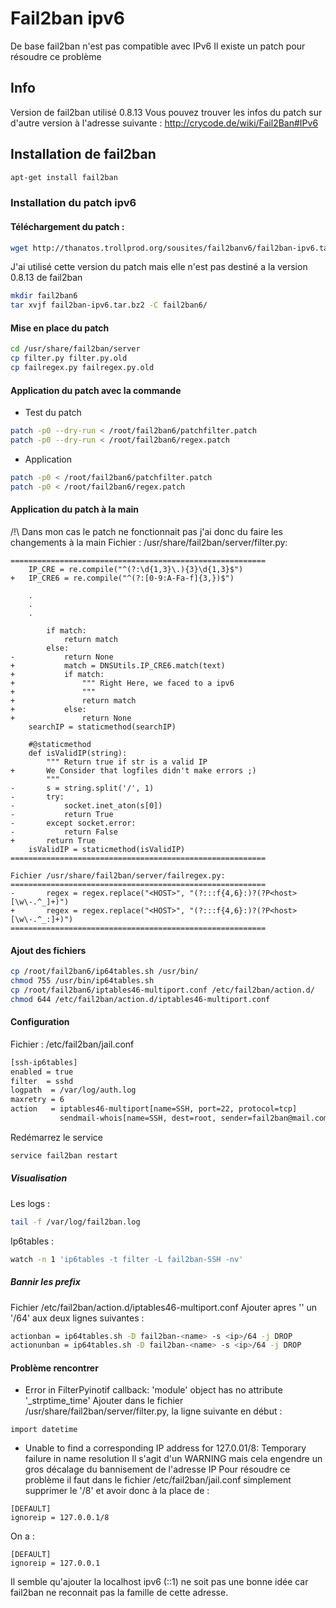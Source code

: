 # Fail2ban ipv6
De base fail2ban n'est pas compatible avec IPv6
Il existe un patch pour résoudre ce problème

## Info
Version de fail2ban utilisé 0.8.13
Vous pouvez trouver les infos du patch sur d'autre version à l'adresse suivante :
http://crycode.de/wiki/Fail2Ban#IPv6

## Installation de fail2ban
```bash
apt-get install fail2ban
```

### Installation du patch ipv6
#### Téléchargement du patch :
```bash
wget http://thanatos.trollprod.org/sousites/fail2banv6/fail2ban-ipv6.tar.bz2
```
J'ai utilisé cette version du patch mais elle n'est pas destiné a la version 0.8.13 de fail2ban
```bash
mkdir fail2ban6
tar xvjf fail2ban-ipv6.tar.bz2 -C fail2ban6/
```

#### Mise en place du patch
```bash
cd /usr/share/fail2ban/server
cp filter.py filter.py.old
cp failregex.py failregex.py.old
```

#### Application du patch avec la commande
* Test du patch
```bash
patch -p0 --dry-run < /root/fail2ban6/patchfilter.patch
patch -p0 --dry-run < /root/fail2ban6/regex.patch
```
* Application
```bash
patch -p0 < /root/fail2ban6/patchfilter.patch
patch -p0 < /root/fail2ban6/regex.patch
```

#### Application du patch à la main
/!\ Dans mon cas le patch ne fonctionnait pas j'ai donc du faire les changements à la main
Fichier : /usr/share/fail2ban/server/filter.py:
```
=========================================================
 	IP_CRE = re.compile("^(?:\d{1,3}\.){3}\d{1,3}$")
+	IP_CRE6 = re.compile("^(?:[0-9:A-Fa-f]{3,})$")

	.
	.
	.

 		if match:
 			return match
 		else:
-			return None
+			match = DNSUtils.IP_CRE6.match(text)
+			if match:
+				""" Right Here, we faced to a ipv6
+				"""
+				return match
+			else:
+				return None
 	searchIP = staticmethod(searchIP)

 	#@staticmethod
 	def isValidIP(string):
 		""" Return true if str is a valid IP
+		We Consider that logfiles didn't make errors ;)
 		"""
-		s = string.split('/', 1)
-		try:
-			socket.inet_aton(s[0])
-			return True
-		except socket.error:
-			return False
+		return True
 	isValidIP = staticmethod(isValidIP)
=========================================================

Fichier /usr/share/fail2ban/server/failregex.py:
=========================================================
-		regex = regex.replace("<HOST>", "(?:::f{4,6}:)?(?P<host>[\w\-.^_]+)")
+		regex = regex.replace("<HOST>", "(?:::f{4,6}:)?(?P<host>[\w\-.^_:]+)")
=========================================================
```

#### Ajout des fichiers
```bash
cp /root/fail2ban6/ip64tables.sh /usr/bin/
chmod 755 /usr/bin/ip64tables.sh
cp /root/fail2ban6/iptables46-multiport.conf /etc/fail2ban/action.d/
chmod 644 /etc/fail2ban/action.d/iptables46-multiport.conf
```

#### Configuration
Fichier : /etc/fail2ban/jail.conf
```bash
[ssh-ip6tables]
enabled = true
filter  = sshd
logpath  = /var/log/auth.log
maxretry = 6
action   = iptables46-multiport[name=SSH, port=22, protocol=tcp]
           sendmail-whois[name=SSH, dest=root, sender=fail2ban@mail.com]
```

Redémarrez le service
```bash
service fail2ban restart
```

##### Visualisation
Les logs :
```bash
tail -f /var/log/fail2ban.log
```

Ip6tables :
```bash
watch -n 1 'ip6tables -t filter -L fail2ban-SSH -nv'
```

##### Bannir les prefix
Fichier /etc/fail2ban/action.d/iptables46-multiport.conf
Ajouter apres '<ip>' un '/64' aux deux lignes suivantes :
```bash
actionban = ip64tables.sh -D fail2ban-<name> -s <ip>/64 -j DROP
actionunban = ip64tables.sh -D fail2ban-<name> -s <ip>/64 -j DROP
```

#### Problème rencontrer
* Error in FilterPyinotif callback: 'module' object has no attribute '_strptime_time'
Ajouter dans le fichier /usr/share/fail2ban/server/filter.py, la ligne suivante en début :
```
import datetime
```
* Unable to find a corresponding IP address for 127.0.01/8: Temporary failure in name resolution
Il s'agit d'un WARNING mais cela engendre un gros décalage du bannisement de l'adresse IP
Pour résoudre ce problème il faut dans le fichier /etc/fail2ban/jail.conf simplement supprimer le '/8' et avoir donc à la place de :
```
[DEFAULT]
ignoreip = 127.0.0.1/8
```
On a :
```
[DEFAULT]
ignoreip = 127.0.0.1
```
Il semble qu'ajouter la localhost ipv6 (::1) ne soit pas une bonne idée car fail2ban ne reconnait pas la famille de cette adresse.
